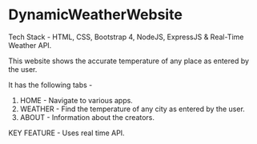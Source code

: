 # DynamicWeatherWebsite

Tech Stack -
HTML, CSS, Bootstrap 4, NodeJS, ExpressJS &amp; Real-Time Weather API.

This website shows the accurate temperature of any place as entered by the user.

It has the following tabs -

1) HOME - Navigate to various apps.
2) WEATHER - Find the temperature of any city as entered by the user.
3) ABOUT - Information about the creators.

KEY FEATURE -
Uses real time API.
